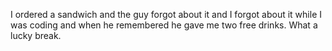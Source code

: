 I ordered a sandwich and the guy forgot about it and I forgot about it while I was coding and when he remembered he gave me two free drinks. What a lucky break.


